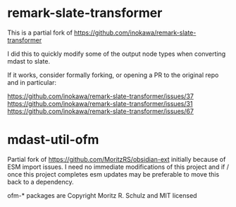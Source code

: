 # remark-slate-transformer

This is a partial fork of https://github.com/inokawa/remark-slate-transformer

I did this to quickly modify some of the output node types when converting mdast to slate.

If it works, consider formally forking, or opening a PR to the original repo and in particular:

https://github.com/inokawa/remark-slate-transformer/issues/37
https://github.com/inokawa/remark-slate-transformer/issues/31
https://github.com/inokawa/remark-slate-transformer/issues/67

# mdast-util-ofm

Partial fork of https://github.com/MoritzRS/obsidian-ext initially because of ESM import issues. I need no immediate modifications of this project and if / once this project completes esm updates may be preferable to move this back to a dependency.

ofm-\* packages are Copyright Moritz R. Schulz and MIT licensed
